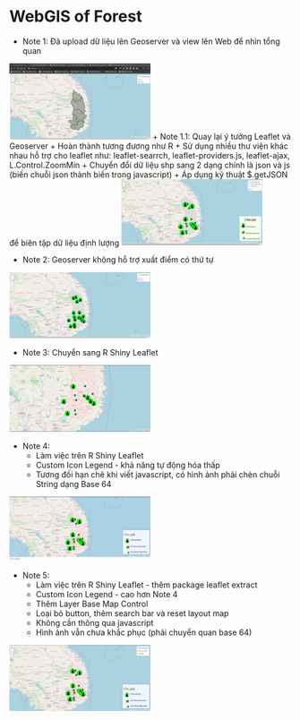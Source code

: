 # WebGIS of Forest
+ Note 1: Đã upload dữ liệu lên Geoserver và view lên Web để nhìn tổng quan
<img src="img/Note_img/Note_1.png" width="50%">
    + Note 1.1: Quay lại ý tưởng Leaflet và Geoserver
        + Hoàn thành tương đương như R
        + Sử dụng nhiều thư viện khác nhau hỗ trợ cho leaflet như: leaflet-searrch, leaflet-providers.js, leaflet-ajax, L.Control.ZoomMin
        + Chuyển đổi dữ liệu shp sang 2 dạng chính là json và js (biến chuỗi json thành biến trong javascript)
        + Áp dụng kỹ thuật $.getJSON để biên tập dữ liệu định lượng
<img src="img/Note_img/Note_1_1.png" width="50%">  

+ Note 2: Geoserver không hỗ trợ xuất điểm có thứ tự
<img src="img/Note_img/Note_2.png" width="50%">

+ Note 3: Chuyển sang R Shiny Leaflet
<img src="img/Note_img/Note_3.png" width="50%">

+ Note 4:
    + Làm việc trên R Shiny Leaflet 
    + Custom Icon Legend - khả năng tự động hóa thấp
    + Tương đối hạn chê khi viết javascript, có hình ảnh phải chèn chuỗi String dạng Base 64
<img src="img/Note_img/Note_4.png" width="50%">

+ Note 5:
    + Làm việc trên R Shiny Leaflet - thêm package leaflet extract
    + Custom Icon Legend - cao hơn Note 4
    + Thêm Layer Base Map Control
    + Loại bỏ button, thêm search bar và reset layout map
    + Không cần thông qua javascript
    + Hình ảnh vẫn chưa khắc phục (phải chuyển quan base 64)
<img src="img/Note_img/Note_5.png" width="50%">